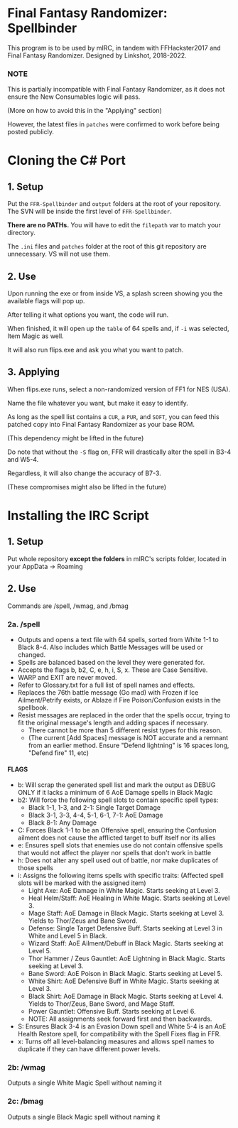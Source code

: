 # Final Fantasy Randomizer: Spellbinder
This program is to be used by mIRC, in tandem with FFHackster2017 and Final Fantasy Randomizer. Designed by Linkshot, 2018-2022.
### NOTE
This is partially incompatible with Final Fantasy Randomizer, as it does not ensure the New Consumables logic will pass.

(More on how to avoid this in the "Applying" section)

However, the latest files in `patches` were confirmed to work before being posted publicly.

# Cloning the C# Port

## 1. Setup
Put the `FFR-Spellbinder` and `output` folders at the root of your repository. The SVN will be inside the first level of `FFR-Spellbinder`.

**There are no PATHs.** You will have to edit the `filepath` var to match your directory.

The `.ini` files and `patches` folder at the root of this git repository are unnecessary. VS will not use them.

## 2. Use
Upon running the exe or from inside VS, a splash screen showing you the available flags will pop up.

After telling it what options you want, the code will run.

When finished, it will open up the `table` of 64 spells and, if `-i` was selected, Item Magic as well.

It will also run flips.exe and ask you what you want to patch.

## 3. Applying
When flips.exe runs, select a non-randomized version of FF1 for NES (USA).

Name the file whatever you want, but make it easy to identify.

As long as the spell list contains a `CUR`, a `PUR`, and `SOFT`, you can feed this patched copy into Final Fantasy Randomizer as your base ROM.

(This dependency might be lifted in the future)

Do note that without the `-S` flag on, FFR will drastically alter the spell in B3-4 and W5-4.

Regardless, it will also change the accuracy of B7-3.

(These compromises might also be lifted in the future)

# Installing the IRC Script

## 1. Setup
Put whole repository **except the folders** in mIRC's scripts folder, located in your AppData -> Roaming

## 2. Use
Commands are /spell, /wmag, and /bmag

### 2a. /spell
- Outputs and opens a text file with 64 spells, sorted from White 1-1 to Black 8-4. Also includes which Battle Messages will be used or changed.
- Spells are balanced based on the level they were generated for.
- Accepts the flags b, b2, C, e, h, i, S, x. These are Case Sensitive.
- WARP and EXIT are never moved.
- Refer to Glossary.txt for a full list of spell names and effects.
- Replaces the 76th battle message (Go mad) with Frozen if Ice Ailment/Petrify exists, or Ablaze if Fire Poison/Confusion exists in the spellbook.
- Resist messages are replaced in the order that the spells occur, trying to fit the original message's length and adding spaces if necessary.
  - There cannot be more than 5 different resist types for this reason.
  - (The current [Add Spaces] message is NOT accurate and a remnant from an earlier method. Ensure "Defend lightning" is 16 spaces long, "Defend fire" 11, etc)

#### FLAGS
- b: Will scrap the generated spell list and mark the output as DEBUG ONLY if it lacks a minimum of 6 AoE Damage spells in Black Magic
- b2: Will force the following spell slots to contain specific spell types:
   - Black 1-1, 1-3, and 2-1: Single Target Damage
   - Black 3-1, 3-3, 4-4, 5-1, 6-1, 7-1: AoE Damage
   - Black 8-1: Any Damage
- C: Forces Black 1-1 to be an Offensive spell, ensuring the Confusion ailment does not cause the afflicted target to buff itself nor its allies
- e: Ensures spell slots that enemies use do not contain offensive spells that would not affect the player nor spells that don't work in battle
- h: Does not alter any spell used out of battle, nor make duplicates of those spells
- i: Assigns the following items spells with specific traits: (Affected spell slots will be marked with the assigned item)
   - Light Axe: AoE Damage in White Magic. Starts seeking at Level 3.
   - Heal Helm/Staff: AoE Healing in White Magic. Starts seeking at Level 3.
   - Mage Staff: AoE Damage in Black Magic. Starts seeking at Level 3. Yields to Thor/Zeus and Bane Sword.
   - Defense: Single Target Defensive Buff. Starts seeking at Level 3 in White and Level 5 in Black.
   - Wizard Staff: AoE Ailment/Debuff in Black Magic. Starts seeking at Level 5.
   - Thor Hammer / Zeus Gauntlet: AoE Lightning in Black Magic. Starts seeking at Level 3.
   - Bane Sword: AoE Poison in Black Magic. Starts seeking at Level 5.
   - White Shirt: AoE Defensive Buff in White Magic. Starts seeking at Level 3.
   - Black Shirt: AoE Damage in Black Magic. Starts seeking at Level 4. Yields to Thor/Zeus, Bane Sword, and Mage Staff.
   - Power Gauntlet: Offensive Buff. Starts seeking at Level 6.
   - NOTE: All assignments seek forward first and then backwards.
- S: Ensures Black 3-4 is an Evasion Down spell and White 5-4 is an AoE Health Restore spell, for compatibility with the Spell Fixes flag in FFR.
- x: Turns off all level-balancing measures and allows spell names to duplicate if they can have different power levels.

### 2b: /wmag
Outputs a single White Magic Spell without naming it

### 2c: /bmag
Outputs a single Black Magic spell without naming it
